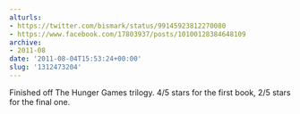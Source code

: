 ```yaml
---
alturls:
- https://twitter.com/bismark/status/99145923812270080
- https://www.facebook.com/17803937/posts/10100128384648109
archive:
- 2011-08
date: '2011-08-04T15:53:24+00:00'
slug: '1312473204'
---
```


Finished off The Hunger Games trilogy. 4/5 stars for the first book, 2/5 stars for the final one.

